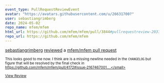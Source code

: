 ```yaml
---
event_type: PullRequestReviewEvent
avatar: "https://avatars.githubusercontent.com/u/26631700?"
user: sebastiangrimberg
date: 2024-05-02
repo_name: mfem/mfem
html_url: https://github.com/mfem/mfem/pull/3844#pullrequestreview-2037108717
repo_url: https://github.com/mfem/mfem
---
```


<a href='https://github.com/sebastiangrimberg' target='_blank'>sebastiangrimberg</a> <a href='https://github.com/mfem/mfem/pull/3844#pullrequestreview-2037108717' target='_blank'>reviewed</a> a <a href='https://github.com/mfem/mfem/pull/3844' target='_blank'>mfem/mfem pull request</a>

<small>This looks good to me now. I think are is a missing newline needed in the `CHANGELOG` but figure that will be resolved by the final check in https://github.com/mfem/mfem/pull/4172#issue-2167467001....</small>

<a href='https://github.com/mfem/mfem/pull/3844#pullrequestreview-2037108717' target='_blank'>View Review</a>